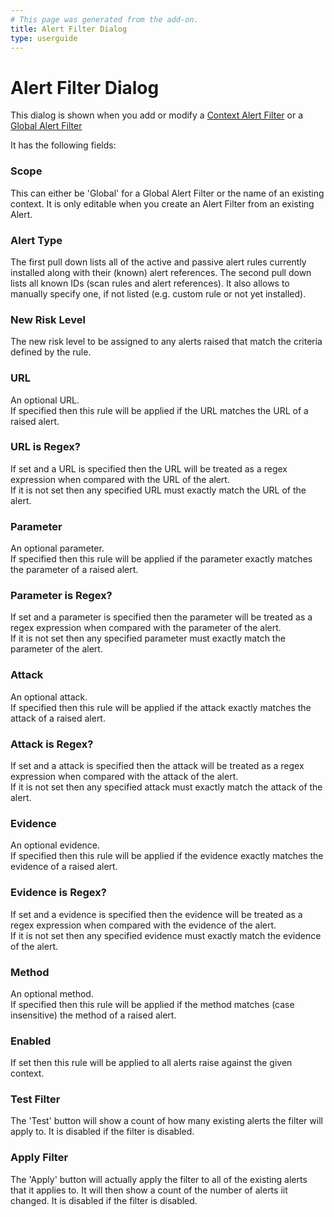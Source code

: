 ```yaml
---
# This page was generated from the add-on.
title: Alert Filter Dialog
type: userguide
---
```


# Alert Filter Dialog

This dialog is shown when you add or modify a
[Context Alert Filter](/docs/desktop/addons/alert-filters/contextalertfilter/)
or a [Global Alert Filter](/docs/desktop/addons/alert-filters/globalalertfilter/)

It has the following fields:

### Scope

This can either be 'Global' for a Global Alert Filter or the name of an existing context. It is only editable when you create an Alert Filter from an existing Alert.

### Alert Type

The first pull down lists all of the active and passive alert rules currently installed along with their (known) alert references. The second pull down lists all known IDs (scan rules and alert references). It also allows to manually specify one, if not listed (e.g. custom rule or not yet installed).

### New Risk Level

The new risk level to be assigned to any alerts raised that match the criteria defined by the rule.

### URL

An optional URL.  
If specified then this rule will be applied if the URL matches the URL of a raised alert.  

### URL is Regex?

If set and a URL is specified then the URL will be treated as a regex expression when compared with the URL of the alert.  
If it is not set then any specified URL must exactly match the URL of the alert.

### Parameter

An optional parameter.  
If specified then this rule will be applied if the parameter exactly matches the parameter of a raised alert.  

### Parameter is Regex?

If set and a parameter is specified then the parameter will be treated as a regex expression when compared with the parameter of the alert.  
If it is not set then any specified parameter must exactly match the parameter of the alert.

### Attack

An optional attack.  
If specified then this rule will be applied if the attack exactly matches the attack of a raised alert.  

### Attack is Regex?

If set and a attack is specified then the attack will be treated as a regex expression when compared with the attack of the alert.  
If it is not set then any specified attack must exactly match the attack of the alert.

### Evidence

An optional evidence.  
If specified then this rule will be applied if the evidence exactly matches the evidence of a raised alert.  

### Evidence is Regex?

If set and a evidence is specified then the evidence will be treated as a regex expression when compared with the evidence of the alert.  
If it is not set then any specified evidence must exactly match the evidence of the alert.

### Method

An optional method.  
If specified then this rule will be applied if the method matches (case insensitive) the method of a raised alert.  

### Enabled

If set then this rule will be applied to all alerts raise against the given context.

### Test Filter

The 'Test' button will show a count of how many existing alerts the filter will apply to. It is disabled if the filter is disabled.

### Apply Filter

The 'Apply' button will actually apply the filter to all of the existing alerts that it applies to. It will then show a count of the number of alerts iit changed. It is disabled if the filter is disabled.
